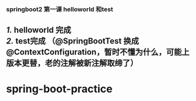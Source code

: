 ### springboot2 第一课 helloworld 和test
_1._  helloworld 完成  
_2._  test完成 （@SpringBootTest 换成@ContextConfiguration，暂时不懂为什么，可能上版本更替，老的注解被新注解取缔了）
---- 
# spring-boot-practice